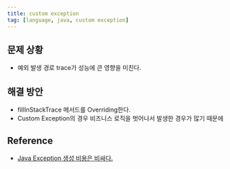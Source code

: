 ```yaml
---
title: custom exception
tag: [language, java, custom exception]
---
```

## 문제 상황
- 예외 발생 경로 trace가 성능에 큰 영향을 미친다.
## 해결 방안
- fillInStackTrace 메서드를 Overriding한다.
- Custom Exception의 경우 비즈니스 로직을 벗어나서 발생한 경우가 많기 때문에 

## Reference
- [Java Exception 생성 비용은 비싸다.](https://meetup.nhncloud.com/posts/47)